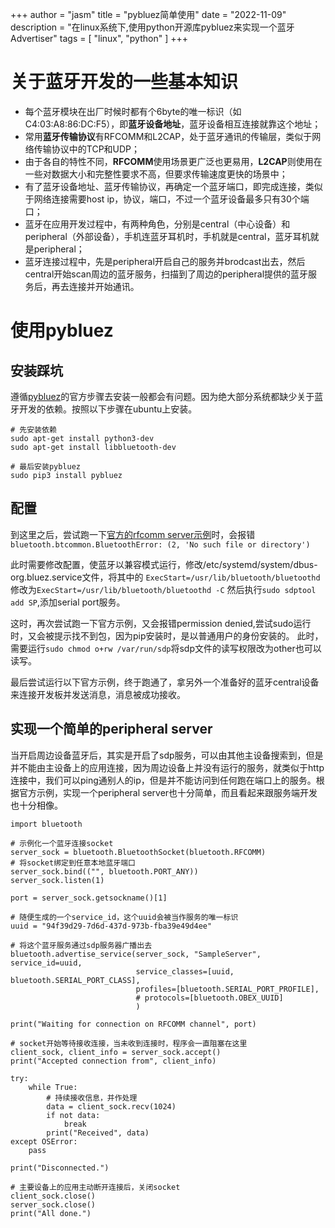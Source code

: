 +++
author = "jasm"
title = "pybluez简单使用"
date = "2022-11-09"
description = "在linux系统下,使用python开源库pybluez来实现一个蓝牙Advertiser"
tags = [
  "linux",
  "python"
]
+++

# 关于蓝牙开发的一些基本知识

- 每个蓝牙模块在出厂时候时都有个6byte的唯一标识（如C4:03:A8:86:DC:F5），即**蓝牙设备地址**，蓝牙设备相互连接就靠这个地址；
- 常用**蓝牙传输协议**有RFCOMM和L2CAP，处于蓝牙通讯的传输层，类似于网络传输协议中的TCP和UDP；
- 由于各自的特性不同，**RFCOMM**使用场景更广泛也更易用，**L2CAP**则使用在一些对数据大小和完整性要求不高，但要求传输速度更快的场景中；
- 有了蓝牙设备地址、蓝牙传输协议，再确定一个蓝牙端口，即完成连接，类似于网络连接需要host ip，协议，端口，不过一个蓝牙设备最多只有30个端口；
- 蓝牙在应用开发过程中，有两种角色，分别是central（中心设备）和peripheral（外部设备），手机连蓝牙耳机时，手机就是central，蓝牙耳机就是peripheral；
- 蓝牙连接过程中，先是peripheral开启自己的服务并brodcast出去，然后central开始scan周边的蓝牙服务，扫描到了周边的peripheral提供的蓝牙服务后，再去连接并开始通讯。

# 使用pybluez

## 安装踩坑
遵循[pybluez](https://pybluez.readthedocs.io/en/latest/install.html)的官方步骤去安装一般都会有问题。因为绝大部分系统都缺少关于蓝牙开发的依赖。按照以下步骤在ubuntu上安装。

```
# 先安装依赖
sudo apt-get install python3-dev
sudo apt-get install libbluetooth-dev

# 最后安装pybluez
sudo pip3 install pybluez
```

## 配置
到这里之后，尝试跑一下[官方的rfcomm server示例](https://github.com/pybluez/pybluez/blob/master/examples/simple/rfcomm-server.py)时，会报错`bluetooth.btcommon.BluetoothError: (2, 'No such file or directory')`

此时需要修改配置，使蓝牙以兼容模式运行，修改/etc/systemd/system/dbus-org.bluez.service文件，将其中的
`ExecStart=/usr/lib/bluetooth/bluetoothd`修改为`ExecStart=/usr/lib/bluetooth/bluetoothd -C`
然后执行`sudo sdptool add SP`,添加serial port服务。

这时，再次尝试跑一下官方示例，又会报错permission denied,尝试sudo运行时，又会被提示找不到包，因为pip安装时，是以普通用户的身份安装的。
此时，需要运行`sudo chmod o+rw /var/run/sdp`将sdp文件的读写权限改为other也可以读写。

最后尝试运行以下官方示例，终于跑通了，拿另外一个准备好的蓝牙central设备来连接开发板并发送消息，消息被成功接收。

## 实现一个简单的peripheral server
当开启周边设备蓝牙后，其实是开启了sdp服务，可以由其他主设备搜索到，但是并不能由主设备上的应用连接，因为周边设备上并没有运行的服务，就类似于http连接中，我们可以ping通别人的ip，但是并不能访问到任何跑在端口上的服务。根据官方示例，实现一个peripheral server也十分简单，而且看起来跟服务端开发也十分相像。

```
import bluetooth

# 示例化一个蓝牙连接socket
server_sock = bluetooth.BluetoothSocket(bluetooth.RFCOMM)
# 将socket绑定到任意本地蓝牙端口
server_sock.bind(("", bluetooth.PORT_ANY))
server_sock.listen(1)

port = server_sock.getsockname()[1]

# 随便生成的一个service_id，这个uuid会被当作服务的唯一标识
uuid = "94f39d29-7d6d-437d-973b-fba39e49d4ee"

# 将这个蓝牙服务通过sdp服务器广播出去
bluetooth.advertise_service(server_sock, "SampleServer", service_id=uuid,
                            service_classes=[uuid, bluetooth.SERIAL_PORT_CLASS],
                            profiles=[bluetooth.SERIAL_PORT_PROFILE],
                            # protocols=[bluetooth.OBEX_UUID]
                            )

print("Waiting for connection on RFCOMM channel", port)

# socket开始等待接收连接，当未收到连接时，程序会一直阻塞在这里
client_sock, client_info = server_sock.accept()
print("Accepted connection from", client_info)

try:
    while True:
        # 持续接收信息，并作处理
        data = client_sock.recv(1024)
        if not data:
            break
        print("Received", data)
except OSError:
    pass

print("Disconnected.")

# 主要设备上的应用主动断开连接后，关闭socket
client_sock.close()
server_sock.close()
print("All done.")
```


